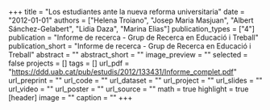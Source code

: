 +++
title = "Los estudiantes ante la nueva reforma universitaria"
date = "2012-01-01"
authors = ["Helena Troiano", "Josep Maria Masjuan", "Albert Sánchez-Gelabert", "Lidia Daza", "Marina Elias"]
publication_types = ["4"]
publication = "Informe de recerca - Grup de Recerca en Educació i Treball"
publication_short = "Informe de recerca - Grup de Recerca en Educació i Treball"
abstract = ""
abstract_short = ""
image_preview = ""
selected = false
projects = []
tags = []
url_pdf = "https://ddd.uab.cat/pub/estudis/2012/133431/Informe_complet.pdf"
url_preprint = ""
url_code = ""
url_dataset = ""
url_project = ""
url_slides = ""
url_video = ""
url_poster = ""
url_source = ""
math = true
highlight = true
[header]
image = ""
caption = ""
+++
